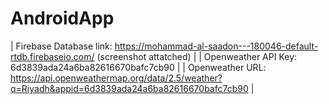 # AndroidApp

| Firebase Database link: https://mohammad-al-saadon---180046-default-rtdb.firebaseio.com/ (screenshot attatched) |
| Openweather API Key: 6d3839ada24a6ba82616670bafc7cb90 |
| Openweather URL: https://api.openweathermap.org/data/2.5/weather?q=Riyadh&appid=6d3839ada24a6ba82616670bafc7cb90 |
